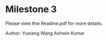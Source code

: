 Milestone 3
===========
Please view thw Readme.pdf for more details.

Author:
Yuxiang Wang 
Ashwin Kumar
